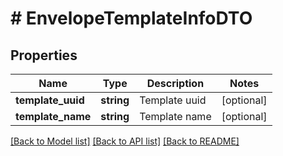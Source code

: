 # # EnvelopeTemplateInfoDTO

## Properties

Name | Type | Description | Notes
------------ | ------------- | ------------- | -------------
**template_uuid** | **string** | Template uuid | [optional]
**template_name** | **string** | Template name | [optional]

[[Back to Model list]](../../README.md#models) [[Back to API list]](../../README.md#endpoints) [[Back to README]](../../README.md)

